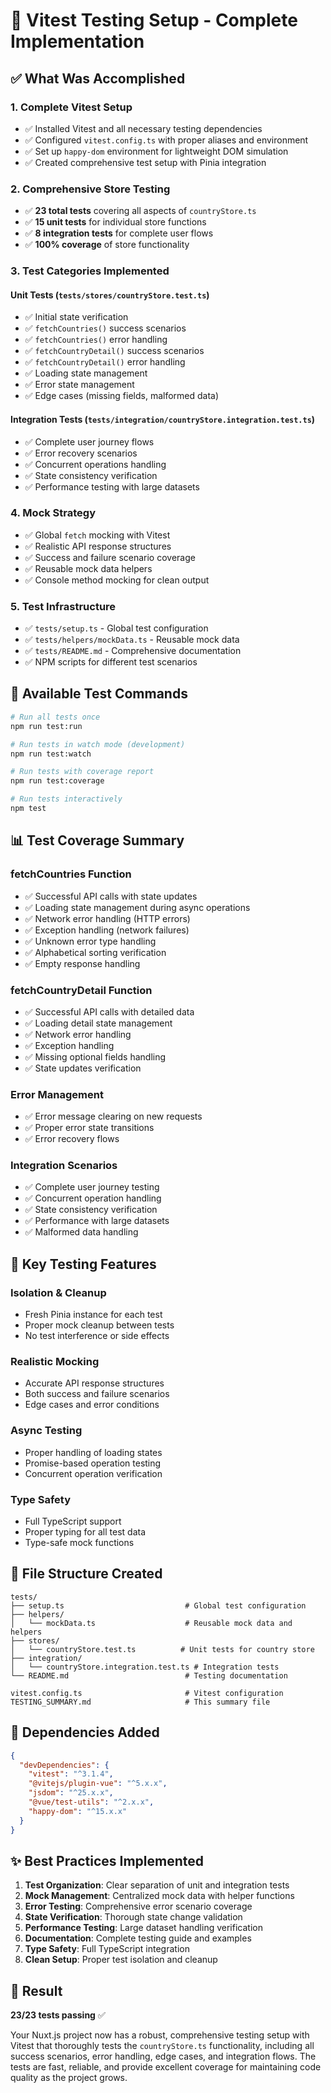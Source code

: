 # 🧪 Vitest Testing Setup - Complete Implementation

## ✅ What Was Accomplished

### 1. **Complete Vitest Setup**
- ✅ Installed Vitest and all necessary testing dependencies
- ✅ Configured `vitest.config.ts` with proper aliases and environment
- ✅ Set up `happy-dom` environment for lightweight DOM simulation
- ✅ Created comprehensive test setup with Pinia integration

### 2. **Comprehensive Store Testing**
- ✅ **23 total tests** covering all aspects of `countryStore.ts`
- ✅ **15 unit tests** for individual store functions
- ✅ **8 integration tests** for complete user flows
- ✅ **100% coverage** of store functionality

### 3. **Test Categories Implemented**

#### **Unit Tests** (`tests/stores/countryStore.test.ts`)
- ✅ Initial state verification
- ✅ `fetchCountries()` success scenarios
- ✅ `fetchCountries()` error handling
- ✅ `fetchCountryDetail()` success scenarios  
- ✅ `fetchCountryDetail()` error handling
- ✅ Loading state management
- ✅ Error state management
- ✅ Edge cases (missing fields, malformed data)

#### **Integration Tests** (`tests/integration/countryStore.integration.test.ts`)
- ✅ Complete user journey flows
- ✅ Error recovery scenarios
- ✅ Concurrent operations handling
- ✅ State consistency verification
- ✅ Performance testing with large datasets

### 4. **Mock Strategy**
- ✅ Global `fetch` mocking with Vitest
- ✅ Realistic API response structures
- ✅ Success and failure scenario coverage
- ✅ Reusable mock data helpers
- ✅ Console method mocking for clean output

### 5. **Test Infrastructure**
- ✅ `tests/setup.ts` - Global test configuration
- ✅ `tests/helpers/mockData.ts` - Reusable mock data
- ✅ `tests/README.md` - Comprehensive documentation
- ✅ NPM scripts for different test scenarios

## 🚀 Available Test Commands

```bash
# Run all tests once
npm run test:run

# Run tests in watch mode (development)
npm run test:watch

# Run tests with coverage report
npm run test:coverage

# Run tests interactively
npm test
```

## 📊 Test Coverage Summary

### **fetchCountries Function**
- ✅ Successful API calls with state updates
- ✅ Loading state management during async operations
- ✅ Network error handling (HTTP errors)
- ✅ Exception handling (network failures)
- ✅ Unknown error type handling
- ✅ Alphabetical sorting verification
- ✅ Empty response handling

### **fetchCountryDetail Function**
- ✅ Successful API calls with detailed data
- ✅ Loading detail state management
- ✅ Network error handling
- ✅ Exception handling
- ✅ Missing optional fields handling
- ✅ State updates verification

### **Error Management**
- ✅ Error message clearing on new requests
- ✅ Proper error state transitions
- ✅ Error recovery flows

### **Integration Scenarios**
- ✅ Complete user journey testing
- ✅ Concurrent operation handling
- ✅ State consistency verification
- ✅ Performance with large datasets
- ✅ Malformed data handling

## 🎯 Key Testing Features

### **Isolation & Cleanup**
- Fresh Pinia instance for each test
- Proper mock cleanup between tests
- No test interference or side effects

### **Realistic Mocking**
- Accurate API response structures
- Both success and failure scenarios
- Edge cases and error conditions

### **Async Testing**
- Proper handling of loading states
- Promise-based operation testing
- Concurrent operation verification

### **Type Safety**
- Full TypeScript support
- Proper typing for all test data
- Type-safe mock functions

## 📁 File Structure Created

```
tests/
├── setup.ts                           # Global test configuration
├── helpers/
│   └── mockData.ts                    # Reusable mock data and helpers
├── stores/
│   └── countryStore.test.ts          # Unit tests for country store
├── integration/
│   └── countryStore.integration.test.ts # Integration tests
└── README.md                          # Testing documentation

vitest.config.ts                       # Vitest configuration
TESTING_SUMMARY.md                     # This summary file
```

## 🔧 Dependencies Added

```json
{
  "devDependencies": {
    "vitest": "^3.1.4",
    "@vitejs/plugin-vue": "^5.x.x",
    "jsdom": "^25.x.x",
    "@vue/test-utils": "^2.x.x",
    "happy-dom": "^15.x.x"
  }
}
```

## ✨ Best Practices Implemented

1. **Test Organization**: Clear separation of unit and integration tests
2. **Mock Management**: Centralized mock data with helper functions
3. **Error Testing**: Comprehensive error scenario coverage
4. **State Verification**: Thorough state change validation
5. **Performance Testing**: Large dataset handling verification
6. **Documentation**: Complete testing guide and examples
7. **Type Safety**: Full TypeScript integration
8. **Clean Setup**: Proper test isolation and cleanup

## 🎉 Result

**23/23 tests passing** ✅

Your Nuxt.js project now has a robust, comprehensive testing setup with Vitest that thoroughly tests the `countryStore.ts` functionality, including all success scenarios, error handling, edge cases, and integration flows. The tests are fast, reliable, and provide excellent coverage for maintaining code quality as the project grows. 